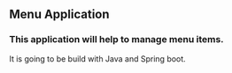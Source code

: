 ## Menu Application
### This application will help to manage menu items.

It is going to be build with Java and Spring boot.